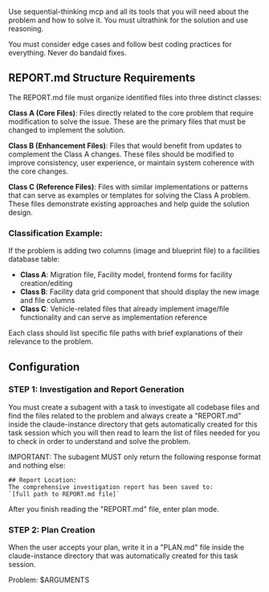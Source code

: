 Use sequential-thinking mcp and all its tools that you will need about the problem and how to solve it. You must ultrathink for the solution and use reasoning.

You must consider edge cases and follow best coding practices for everything. Never do bandaid fixes.

## REPORT.md Structure Requirements

The REPORT.md file must organize identified files into three distinct classes:

**Class A (Core Files)**: Files directly related to the core problem that require modification to solve the issue. These are the primary files that must be changed to implement the solution.

**Class B (Enhancement Files)**: Files that would benefit from updates to complement the Class A changes. These files should be modified to improve consistency, user experience, or maintain system coherence with the core changes.

**Class C (Reference Files)**: Files with similar implementations or patterns that can serve as examples or templates for solving the Class A problem. These files demonstrate existing approaches and help guide the solution design.

### Classification Example:

If the problem is adding two columns (image and blueprint file) to a facilities database table:

-   **Class A**: Migration file, Facility model, frontend forms for facility creation/editing
-   **Class B**: Facility data grid component that should display the new image and file columns
-   **Class C**: Vehicle-related files that already implement image/file functionality and can serve as implementation reference

Each class should list specific file paths with brief explanations of their relevance to the problem.

## Configuration

### STEP 1: Investigation and Report Generation

You must create a subagent with a task to investigate all codebase files and find the files related to the problem and always create a "REPORT.md" inside the claude-instance directory that gets automatically created for this task session which you will then read to learn the list of files needed for you to check in order to understand and solve the problem.

IMPORTANT: The subagent MUST only return the following response format and nothing else:

```
## Report Location:
The comprehensive investigation report has been saved to:
`[full path to REPORT.md file]`
```

After you finish reading the "REPORT.md" file, enter plan mode.

### STEP 2: Plan Creation

When the user accepts your plan, write it in a "PLAN.md" file inside the claude-instance directory that was automatically created for this task session.

Problem: $ARGUMENTS
